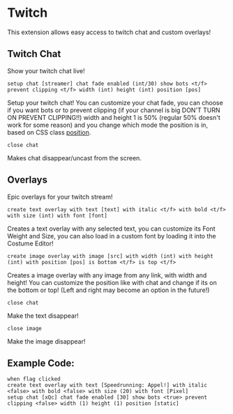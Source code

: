 # Twitch

This extension allows easy access to twitch chat and custom overlays!

## Twitch Chat

Show your twitch chat live!

```scratch
setup chat [streamer] chat fade enabled (int/30) show bots <t/f> prevent clipping <t/f> width (int) height (int) position [pos]
```

Setup your twitch chat! You can customize your chat fade, you can choose if you want bots or to prevent clipping (if your channel is big DON'T TURN ON PREVENT CLIPPING!!) width and height 1 is 50% (regular 50% doesn't work for some reason) and you change which mode the position is in, based on CSS class [position](https://developer.mozilla.org/en-US/docs/Web/CSS/position).

```scratch
close chat
```

Makes chat disappear/uncast from the screen.

## Overlays

Epic overlays for your twitch stream!

```scratch
create text overlay with text [text] with italic <t/f> with bold <t/f> with size (int) with font [font]
```

Creates a text overlay with any selected text, you can customize its Font Weight and Size, you can also load in a custom font by loading it into the Costume Editor!

```scratch
create image overlay with image [src] with width (int) with height (int) with position [pos] is bottom <t/f> is top <t/f>
```

Creates a image overlay with any image from any link, with width and height! You can customize the position like with chat and change if its on the bottom or top! (Left and right may become an option in the future!)

```scratch
close chat
```

Make the text disappear!

```scratch
close image
```

Make the image disappear!

## Example Code:

```scratch
when flag clicked
create text overlay with text [Speedrunning: Appel!] with italic <false> with bold <false> with size (20) with font [Pixel]
setup chat [xQc] chat fade enabled [30] show bots <true> prevent clipping <false> width (1) height (1) position [static]
```
